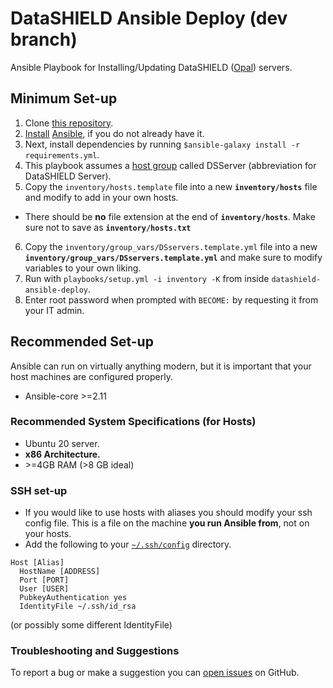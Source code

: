 # DataSHIELD Ansible Deploy (dev branch)

Ansible Playbook for Installing/Updating DataSHIELD ([Opal](https://www.obiba.org/pages/products/opal/)) servers.

## Minimum Set-up

1. Clone [this repository](https://github.com/madprogramer/datashield-ansible-deploy).
2. [Install](https://docs.ansible.com/ansible/latest/installation_guide/intro_installation.html) [Ansible](https://docs.ansible.com/ansible/latest/installation_guide/installation_distros.html), if you do not already have it.
3. Next, install dependencies by running `$ansible-galaxy install -r requirements.yml`.
4. This playbook assumes a [host group](https://docs.ansible.com/ansible/latest/getting_started/get_started_inventory.html) called DSServer (abbreviation for DataSHIELD Server). 
5. Copy the `inventory/hosts.template` file into a new **`inventory/hosts`** file and modify to add in your own hosts.
  * There should be **no** file extension at the end of **`inventory/hosts`**. Make sure not to save as **`inventory/hosts.txt`**
6. Copy the `inventory/group_vars/DSservers.template.yml` file into a new **`inventory/group_vars/DSservers.template.yml`** and make sure to modify variables to your own liking.
7. Run with `playbooks/setup.yml -i inventory -K` from inside `datashield-ansible-deploy`.
8. Enter root password when prompted with `BECOME:` by requesting it from your IT admin.

## Recommended Set-up

Ansible can run on virtually anything modern, but it is important that your host machines are configured properly.
* Ansible-core >=2.11

### Recommended System Specifications (for Hosts)
* Ubuntu 20 server.
* **x86 Architecture.**
* \>=4GB RAM (>8 GB ideal)

### SSH set-up
* If you would like to use hosts with aliases you should modify your ssh config file. This is a file on the machine **you run Ansible from**, not on your hosts.
* Add the following to your [`~/.ssh/config`](https://docs.digitalocean.com/glossary/ssh-config/) directory.
```
Host [Alias]
  HostName [ADDRESS]
  Port [PORT]
  User [USER]
  PubkeyAuthentication yes
  IdentityFile ~/.ssh/id_rsa
```
(or possibly some different IdentityFile)

### Troubleshooting and Suggestions
To report a bug or make a suggestion you can [open issues](https://github.com/madprogramer/datashield-ansible-deploy/issues) on GitHub.
